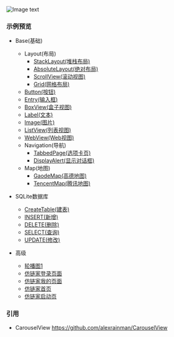 ![Image text](https://github.com/hexu6788/XamarinForms-Samples/blob/master/doc/image/XamarinForms-Samples.png)

### 示例预览
* Base(基础)
   * Layout(布局)
        * [StackLayout(堆栈布局)](https://github.com/hexu6788/XamarinForms-Samples/wiki/StackLayout-Android "StackLayout(堆栈布局)")
        * [AbsoluteLayout(绝对布局)](https://github.com/hexu6788/XamarinForms-Samples/wiki/AbsoluteLayout-Android "AbsoluteLayout(绝对布局")
        * [ScrollView(滚动视图)](https://github.com/hexu6788/XamarinForms-Samples/wiki/ScrollView-Android "ScrollView(滚动视图)")
        * [Grid(网格布局)](https://github.com/hexu6788/XamarinForms-Samples/wiki/Grid-%E7%A4%BA%E4%BE%8B "Grid(网格布局)")
   * [Button(按钮)](https://github.com/hexu6788/XamarinForms-Samples/wiki/Button-Android "Button(按钮)")
   * [Entry(输入框)](https://github.com/hexu6788/XamarinForms-Samples/wiki/Entry-%E7%A4%BA%E4%BE%8B "Entry(输入框)")
   * [BoxView(盒子视图)](https://github.com/hexu6788/XamarinForms-Samples/wiki/BoxView-Android "BoxView(盒子视图)")
   * [Label(文本)](https://github.com/hexu6788/XamarinForms-Samples/wiki/Label-Android "Label(文本)")
   * [Image(图片)](https://github.com/hexu6788/XamarinForms-Samples/wiki/Image-Android "Image(图片)")
   * [ListView(列表视图)](https://github.com/hexu6788/XamarinForms-Samples/wiki/ListView-%E7%A4%BA%E4%BE%8B "ListView(列表视图)")
   * [WebView(Web视图)](https://github.com/hexu6788/XamarinForms-Samples/wiki/WebView-%E7%A4%BA%E4%BE%8B "WebView(Web视图)")
   * Navigation(导航)
        * [TabbedPage(选项卡页)](https://github.com/hexu6788/XamarinForms-Samples/wiki/TabbedPage-%E7%A4%BA%E4%BE%8B "TabbedPage(选项卡页)")
        * [DisplayAlert(显示对话框)](https://github.com/hexu6788/XamarinForms-Samples/wiki/DisplayAlert-%E7%A4%BA%E4%BE%8B "DisplayAlert(显示对话框)")
   * Map(地图)
        * [GaodeMap(高德地图)](https://github.com/hexu6788/XamarinForms-Samples/wiki/%E5%9C%B0%E5%9B%BE%E7%A4%BA%E4%BE%8B "GaodeMap(高德地图)")
        * [TencentMap(腾讯地图)](https://github.com/hexu6788/XamarinForms-Samples/wiki/%E5%9C%B0%E5%9B%BE%E7%A4%BA%E4%BE%8B "TencentMap(腾讯地图)")
        
* SQLite数据库
   * [CreateTable(建表)](https://github.com/hexu6788/XamarinForms-Samples/blob/master/Code/Samples/Samples/Directory/SQLite/INSERT/SQLiteInsert.xaml.cs "CreateTable(建表)")
   * [INSERT(新增)](https://github.com/hexu6788/XamarinForms-Samples/blob/master/Code/Samples/Samples/Directory/SQLite/INSERT/SQLiteInsert.xaml.cs "INSERT(新增)")
   * [DELETE(删除)](https://github.com/hexu6788/XamarinForms-Samples/wiki/%E8%BD%AE%E6%92%AD%E5%9B%BE1-Android "DELETE(删除)")
   * [SELECT(查询)](https://github.com/hexu6788/XamarinForms-Samples/blob/master/Code/Samples/Samples/Directory/SQLite/SELECT/SQLiteSELECT.xaml.cs "SELECT(查询)")
   * [UPDATE(修改)](https://github.com/hexu6788/XamarinForms-Samples/wiki/%E8%BD%AE%E6%92%AD%E5%9B%BE1-Android "UPDATE(修改)")
   
* 高级
   * [轮播图1](https://github.com/hexu6788/XamarinForms-Samples/wiki/%E8%BD%AE%E6%92%AD%E5%9B%BE1-Android "轮播图1")
   * [仿链家登录页面](https://github.com/hexu6788/XamarinForms-Samples/wiki/%E4%BB%BF%E9%93%BE%E5%AE%B6%E7%99%BB%E5%BD%95%E9%A1%B5%E9%9D%A2%E5%B8%83%E5%B1%80%E7%A4%BA%E4%BE%8B "仿链家登录页面")
   * [仿链家我的页面](https://github.com/hexu6788/XamarinForms-Samples/wiki/%E4%BB%BF%E9%93%BE%E5%AE%B6%E6%88%91%E7%9A%84%E9%A1%B5%E9%9D%A2%E5%B8%83%E5%B1%80%E7%A4%BA%E4%BE%8B "仿链家我的页面")
   * [仿链家首页](https://github.com/hexu6788/XamarinForms-Samples/wiki/%E4%BB%BF%E9%93%BE%E5%AE%B6%E9%A6%96%E9%A1%B5%E5%B8%83%E5%B1%80%E7%A4%BA%E4%BE%8B "仿链家首页")
   * [仿链家启动页](https://github.com/hexu6788/XamarinForms-Samples/wiki/%E4%BB%BF%E9%93%BE%E5%AE%B6%E5%90%AF%E5%8A%A8%E9%A1%B5 "仿链家启动页")


### 引用
* CarouselView https://github.com/alexrainman/CarouselView
